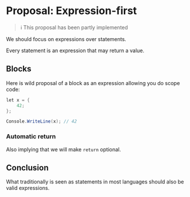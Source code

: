 # Proposal: Expression-first

> ℹ️ This proposal has been partly implemented

We should focus on expressions over statements.

Every statement is an expression that may return a value.

## Blocks

Here is wild proposal of a block as an expression allowing you do scope code:

```c#
let x = {
    42; 
};

Console.WriteLine(x); // 42
```

### Automatic return

Also implying that we will make ``return`` optional.

## Conclusion

What traditionally is seen as statements in most languages should also be valid expressions.